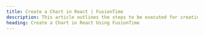 ```yaml
---
title: Create a Chart in React | FusionTime
description: This article outlines the steps to be executed for creating your first chart in React using FusionTime.
heading: Create a Chart in React Using FusionTime
---
```


